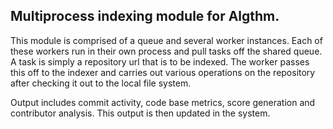 ## Multiprocess indexing module for Algthm.

This module is comprised of a queue and several worker instances. Each of these workers 
run in their own process and pull tasks off the shared queue. A task is simply a repository 
url that is to be indexed. The worker passes this off to the indexer and carries out 
various operations on the repository after checking it out to the local file system.

Output includes commit activity, code base metrics, score generation and contributor 
analysis. This output is then updated in the system.

